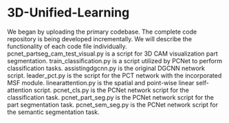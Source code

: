 # 3D-Unified-Learning

We began by uploading the primary codebase. The complete code repository is being developed incrementally. We will describe the functionality of each code file individually.
pcnet_partseg_cam_test_visual.py is a script for 3D CAM visualization part segmentation.
train_classification.py is a script utilized by PCNet to perform classification tasks.
assistingdgcnn.py is the original DGCNN network script.
leader_pct.py is the script for the PCT network with the incorporated MSF module.
linearattention.py is the spatial and point-wise linear self-attention script.
pcnet_cls.py is the PCNet network script for the classification task.
pcnet_part_seg.py is the PCNet network script for the part segmentation task.
pcnet_sem_seg.py is the PCNet network script for the semantic segmentation task.
